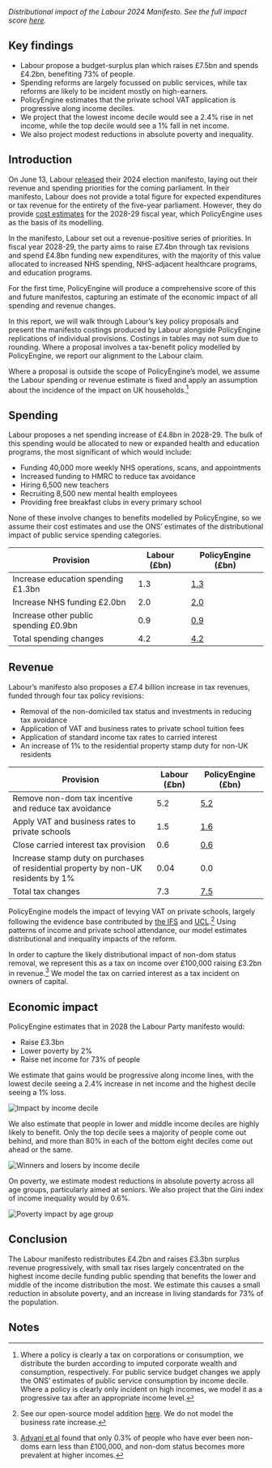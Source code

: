 _Distributional impact of the Labour 2024 Manifesto. See the full impact score [here](https://policyengine.org/uk/policy?focus=policyOutput.policyBreakdown&reform=60777&region=uk&timePeriod=2028&baseline=1)._


## Key findings



* Labour propose a budget-surplus plan which raises £7.5bn and spends £4.2bn, benefiting 73% of people.
* Spending reforms are largely focussed on public services, while tax reforms are likely to be incident mostly on high-earners.
* PolicyEngine estimates that the private school VAT application is progressive along income deciles.
* We project that the lowest income decile would see a 2.4% rise in net income, while the top decile would see a 1% fall in net income.
* We also project modest reductions in absolute poverty and inequality.


## Introduction

On June 13, Labour [released](https://labour.org.uk/updates/stories/labour-manifesto-2024-sign-up/) their 2024 election manifesto, laying out their revenue and spending priorities for the coming parliament. In their manifesto, Labour does not provide a total figure for expected expenditures or tax revenue for the entirety of the five-year parliament. However, they do provide [cost estimates](https://labour.org.uk/change/labours-fiscal-plan/) for the 2028-29 fiscal year, which PolicyEngine uses as the basis of its modelling.

In the manifesto, Labour set out a revenue-positive series of priorities. In fiscal year 2028-29, the party aims to raise £7.4bn through tax revisions and spend £4.8bn funding new expenditures, with the majority of this value allocated to increased NHS spending, NHS-adjacent healthcare programs, and education programs.

For the first time, PolicyEngine will produce a comprehensive score of this and future manifestos, capturing an estimate of the economic impact of all spending and revenue changes.

In this report, we will walk through Labour’s key policy proposals and present the manifesto costings produced by Labour alongside PolicyEngine replications of individual provisions. Costings in tables may not sum due to rounding. Where a proposal involves a tax-benefit policy modelled by PolicyEngine, we report our alignment to the Labour claim. 

Where a proposal is outside the scope of PolicyEngine’s model, we assume the Labour spending or revenue estimate is fixed and apply an assumption about the incidence of the impact on UK households.[^1]


## Spending

Labour proposes a net spending increase of £4.8bn in 2028-29. The bulk of this spending would be allocated to new or expanded health and education programs, the most significant of which would include:



* Funding 40,000 more weekly NHS operations, scans, and appointments
* Increased funding to HMRC to reduce tax avoidance
* Hiring 6,500 new teachers
* Recruiting 8,500 new mental health employees
* Providing free breakfast clubs in every primary school

None of these involve changes to benefits modelled by PolicyEngine, so we assume their cost estimates and use the ONS’ estimates of the distributional impact of public service spending categories.

| Provision | Labour (£bn) | PolicyEngine (£bn) |
| --- | --- | --- |
| Increase education spending £1.3bn | 1.3 | [1.3](https://policyengine.org/uk/policy?focus=policyOutput.policyBreakdown&reform=60023&region=uk&timePeriod=2028&baseline=1) |
| Increase NHS funding £2.0bn | 2.0 | [2.0](https://policyengine.org/uk/policy?focus=policyOutput.policyBreakdown&reform=60024&region=uk&timePeriod=2028&baseline=1) |
| Increase other public spending £0.9bn | 0.9 | [0.9](https://policyengine.org/uk/policy?focus=policyOutput.policyBreakdown&reform=60025&region=uk&timePeriod=2028&baseline=1) |
| Total spending changes | 4.2 | [4.2](https://policyengine.org/uk/policy?focus=policyOutput.policyBreakdown&reform=60027&region=uk&timePeriod=2028&baseline=1) |

## Revenue

Labour’s manifesto also proposes a £7.4 billion increase in tax revenues, funded through four tax policy revisions: 


* Removal of the non-domiciled tax status and investments in reducing tax avoidance
* Application of VAT and business rates to private school tuition fees
* Application of standard income tax rates to carried interest
* An increase of 1% to the residential property stamp duty for non-UK residents


| Provision | Labour (£bn) | PolicyEngine (£bn) |
| --- | --- | --- |
| Remove non-dom tax incentive and reduce tax avoidance | 5.2 | [5.2](https://policyengine.org/uk/policy?focus=policyOutput.distributionalImpact.incomeDecile.relative&reform=60770&region=uk&timePeriod=2028&baseline=1) |
| Apply VAT and business rates to private schools | 1.5 | [1.6](https://policyengine.org/uk/policy?focus=policyOutput.policyBreakdown&region=uk&timePeriod=2028&baseline=1&reform=60760) |
| Close carried interest tax provision | 0.6 | [0.6](https://policyengine.org/uk/policy?focus=policyOutput.policyBreakdown&reform=60028&region=uk&timePeriod=2024&baseline=1) |
| Increase stamp duty on purchases of residential property by non-UK residents by 1% | 0.04 | 0.0 |
| Total tax changes | 7.3 | [7.5](https://policyengine.org/uk/policy?focus=policyOutput.policyBreakdown&reform=60773&region=uk&timePeriod=2028&baseline=1) |


PolicyEngine models the impact of levying VAT on private schools, largely following the evidence base contributed by [the IFS](https://ifs.org.uk/publications/tax-private-school-fees-and-state-school-spending) and [UCL](https://www.tandfonline.com/doi/full/10.1080/09645292.2021.1874878).[^2] Using patterns of income and private school attendance, our model estimates distributional and inequality impacts of the reform.

In order to capture the likely distributional impact of non-dom status removal, we represent this as a tax on income over £100,000 raising £3.2bn in revenue.[^3] We model the tax on carried interest as a tax incident on owners of capital.


## Economic impact

PolicyEngine estimates that in 2028 the Labour Party manifesto would:



* Raise £3.3bn
* Lower poverty by 2%
* Raise net income for 73% of people

We estimate that gains would be progressive along income lines, with the lowest decile seeing a 2.4% increase in net income and the highest decile seeing a 1% loss.


![Impact by income decile](/images/posts/labour-2024-manifesto/decile.png)


We also estimate that people in lower and middle income deciles are highly likely to benefit. Only the top decile sees a majority of people come out behind, and more than 80% in each of the bottom eight deciles come out ahead or the same.

![Winners and losers by income decile](/images/posts/labour-2024-manifesto/winners.png)


On poverty, we estimate modest reductions in absolute poverty across all age groups, particularly aimed at seniors. We also project that the Gini index of income inequality would by 0.6%.


![Poverty impact by age group](/images/posts/labour-2024-manifesto/poverty.png)


## Conclusion

The Labour manifesto redistributes £4.2bn and raises £3.3bn surplus revenue progressively, with small tax rises largely concentrated on the highest income decile funding public spending that benefits the lower and middle of the income distribution the most. We estimate this causes a small reduction in absolute poverty, and an increase in living standards for 73% of the population.


<!-- Footnotes themselves at the bottom. -->
## Notes

[^1]:
     Where a policy is clearly a tax on corporations or consumption, we distribute the burden according to imputed corporate wealth and consumption, respectively. For public service budget changes we apply the ONS’ estimates of public service consumption by income decile. Where a policy is clearly only incident on high incomes, we model it as a progressive tax after an appropriate income level.

[^2]:
     See our open-source model addition [here](https://github.com/PolicyEngine/policyengine-uk/pull/880/files). We do not model the business rate increase.

[^3]:
     [Advani et al](https://warwick.ac.uk/fac/soc/economics/research/centres/cage/manage/publications/bn36.2022.pdf) found that only 0.3% of people who have ever been non-doms earn less than £100,000, and non-dom status becomes more prevalent at higher incomes.
